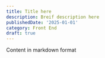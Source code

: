 ```yaml
---
title: Title here
description: Breif description here
publishedDate: '2025-01-01'
category: Front End
draft: true
---
```



Content in markdown format